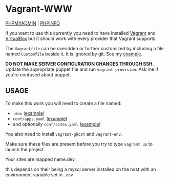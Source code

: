 # Vagrant-WWW

[PHPMYADMIN](http://localhost:1234/phpmyadmin) | [PHPINFO](http://localhost/)

If you want to use this currently you need to have installed [Vagrant](https://www.vagrantup.com) and [VirtualBox](http://www.virtualbox.org) but it should work with every provider that Vagrant supports.

The `Vagrantfile` can be overidden or further customized by including a file named `Customfile` beside it. It is ignored by git. See my [example](https://gist.github.com/videoMonkey/711aea775ebc86dee0f3).

**DO NOT MAKE SERVER CONFIGURATION CHANGES THROUGH SSH.** Update the appropriate puppet file and run `vagrant provision`. Ask me if you're confused about puppet.

## USAGE
To make this work you will need to create a file named:
- `.env` ([example](https://gist.github.com/videoMonkey/))
- `conf/apps.yaml` ([example](https://gist.github.com/videoMonkey/))
- and optionally `conf/sites.yaml` ([example](https://gist.github.com/videoMonkey/))

You also need to install `vagrant-ghost` and `vagrant-env`.

Make sure these files are present before you try to type `vagrant up` to launch the project.

Your sites are mapped name.dev

this depends on their being a mysql server installed on the host with an environment variable set in `.env`
